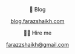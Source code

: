 <p align="center" >📖 Blog</p>
<p align="center">  
    <a target="_blank" href="https://blog.farazshaikh.com">blog.farazshaikh.com</a>
</p>

<p align="center" >👷‍♂️ Hire me</p>
<p align="center">  
    <a target="_blank"  href="mailto:farazzshaikh@gmail.com">farazzshaikh@gmail.com</a>
</p>

